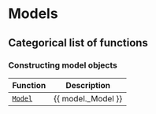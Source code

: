 # Models


## Categorical list of functions

### Constructing model objects

Function | Description 
---|---
[`Model`](Model.md) | {{ model._Model }}

